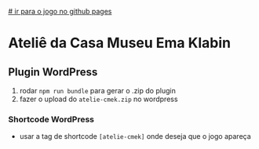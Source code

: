 [# ir para o jogo no github pages](https://ema-klabin.github.io/Atelie-da-Casa-Museu-Ema-Klabin/)
# Ateliê da Casa Museu Ema Klabin

## Plugin WordPress

1. rodar `npm run bundle` para gerar o .zip do plugin
2. fazer o upload do `atelie-cmek.zip` no wordpress
   
### Shortcode WordPress

- usar a tag de shortcode `[atelie-cmek]` onde deseja que o jogo apareça 